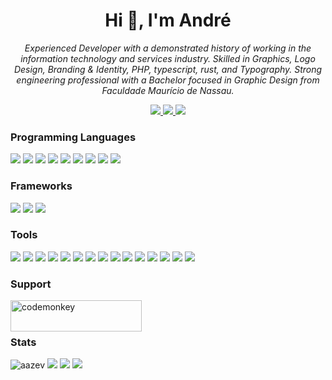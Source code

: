<h1 align="center">Hi 👋, I'm André</h1>
<p align="center">
    <i>
        Experienced Developer with a demonstrated history of working in the information technology and services industry.
        Skilled in Graphics, Logo Design, Branding & Identity, PHP, typescript, rust, and Typography.
        Strong engineering professional with a Bachelor focused in Graphic Design from Faculdade Maurício de Nassau.
    </i>
</p>
<p align="center">
    <a href="https://linkedin.com/in/aazev" target="_blank">
        <img src="https://img.shields.io/badge/linkedin-blue?style=for-the-badge&logo=linkedin&logoColor=white" />
    </a>
    <a href="https://www.behance.net/andreazev" target="_blank">
        <img src="https://img.shields.io/badge/behance-blue?style=for-the-badge&logo=behance&logoColor=white" />
    </a>
    <a href="https://twitter.com/andreazev" target="_blank">
        <img src="https://img.shields.io/badge/twitter-blue?style=for-the-badge&logo=twitter&logoColor=white" />
    </a>
</p>

<h3 align="left">Programming Languages</h3>
<p align="left">
    <img src="https://img.shields.io/badge/rust-black?style=for-the-badge&logo=rust&logoColor=white" />
    <img src="https://img.shields.io/badge/php-black?style=for-the-badge&logo=php&logoColor=white" />
    <img src="https://img.shields.io/badge/typescript-black?style=for-the-badge&logo=typescript&logoColor=white" />
    <img src="https://img.shields.io/badge/bash-black?style=for-the-badge&logo=gnu-bash&logoColor=white" />
    <img src="https://img.shields.io/badge/python-black?style=for-the-badge&logo=python&logoColor=white" />
    <img src="https://img.shields.io/badge/css-black?style=for-the-badge&logo=css3&logoColor=white" />
    <img src="https://img.shields.io/badge/html-black?style=for-the-badge&logo=html5&logoColor=white" />
    <img src="https://img.shields.io/badge/sass-black?style=for-the-badge&logo=sass&logoColor=white" />
    <img src="https://img.shields.io/badge/jestjs-black?style=for-the-badge&logo=jest&logoColor=white" />
</p>

<h3 align="left">Frameworks</h3>
<p align="left">
    <img src="https://img.shields.io/badge/laravel-white?style=for-the-badge&logo=laravel&logoColor=black" />
    <img src="https://img.shields.io/badge/react-white?style=for-the-badge&logo=react&logoColor=black" />
    <img src="https://img.shields.io/badge/tailwind-white?style=for-the-badge&logo=tailwindcss&logoColor=black" />
</p>

<h3 align="left">Tools</h3>
<p align="left">
    <img src="https://img.shields.io/badge/azure-gray?style=for-the-badge&logo=azure-devops&logoColor=white" />
    <img src="https://img.shields.io/badge/docker-gray?style=for-the-badge&logo=docker&logoColor=white" />
    <img src="https://img.shields.io/badge/git-gray?style=for-the-badge&logo=git&logoColor=white" />
    <img src="https://img.shields.io/badge/graphql-gray?style=for-the-badge&logo=graphql&logoColor=white" />
    <img src="https://img.shields.io/badge/nginx-gray?style=for-the-badge&logo=nginx&logoColor=white" />
    <img src="https://img.shields.io/badge/rabbitmq-gray?style=for-the-badge&logo=rabbitmq&logoColor=white" />
    <img src="https://img.shields.io/badge/mariadb-gray?style=for-the-badge&logo=mariadb&logoColor=white" />
    <img src="https://img.shields.io/badge/mysql-gray?style=for-the-badge&logo=mysql&logoColor=white" />
    <img src="https://img.shields.io/badge/postgresql-gray?style=for-the-badge&logo=postgresql&logoColor=white" />
    <img src="https://img.shields.io/badge/mongodb-gray?style=for-the-badge&logo=mongodb&logoColor=white" />
    <img src="https://img.shields.io/badge/illustrator-gray?style=for-the-badge&logo=adobe-illustrator&logoColor=white" />
    <img src="https://img.shields.io/badge/photoshop-gray?style=for-the-badge&logo=adobe-photoshop&logoColor=white" />
    <img src="https://img.shields.io/badge/xd-gray?style=for-the-badge&logo=adobe-xd&logoColor=white" />
    <img src="https://img.shields.io/badge/webpack-gray?style=for-the-badge&logo=webpack&logoColor=white" />
    <img src="https://img.shields.io/badge/svelte-gray?style=for-the-badge&logo=svelte&logoColor=white" />
</p>

<h3 align="left">Support</h3>
<p><a href="https://www.buymeacoffee.com/codemonkey"> <img align="left" src="https://cdn.buymeacoffee.com/buttons/v2/default-yellow.png" height="50" width="210" alt="codemonkey" /></a></p><br><br>

<h3 align="left">Stats</h3>
<p align="left" style="column-count:2; column-gap: 5rem;">
    <img src="https://github-readme-stats.vercel.app/api/top-langs?username=aazev&show_icons=true&locale=en&layout=compact&theme=transparent" alt="aazev" />
    <img src="http://github-profile-summary-cards.vercel.app/api/cards/stats?username=aazev&theme=transparent" />
    <img src="http://github-profile-summary-cards.vercel.app/api/cards/repos-per-language?username=aazev&theme=transparent" />
    <img src="http://github-profile-summary-cards.vercel.app/api/cards/productive-time?username=aazev&theme=transparent&utcOffset=-3" />
</p>
